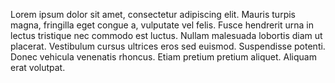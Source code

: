 Lorem ipsum dolor sit amet, consectetur adipiscing elit. Mauris turpis magna, fringilla eget congue a, vulputate vel felis. Fusce hendrerit urna in lectus tristique nec commodo est luctus. Nullam malesuada lobortis diam ut placerat. Vestibulum cursus ultrices eros sed euismod. Suspendisse potenti. Donec vehicula venenatis rhoncus. Etiam pretium pretium aliquet. Aliquam erat volutpat.